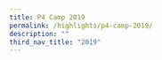 ```yaml
---
title: P4 Camp 2019
permalink: /highlights/p4-camp-2019/
description: ""
third_nav_title: "2019"
---
```

